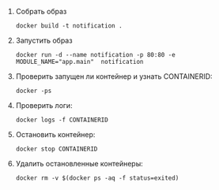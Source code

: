 1. Собрать образ
    
    `docker build -t notification .`

2. Запустить образ

    `docker run -d --name notification -p 80:80 -e MODULE_NAME="app.main"  notification`
    
3. Проверить запущен ли контейнер и узнать CONTAINERID: 

    `docker -ps`
    
4. Проверить логи:

    `docker logs -f CONTAINERID`
    
5. Остановить контейнер: 
    
    `docker stop CONTAINERID`

6. Удалить остановленные контейнеры: 

    `docker rm -v $(docker ps -aq -f status=exited)`